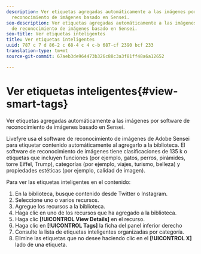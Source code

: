 ```yaml
---
description: Ver etiquetas agregadas automáticamente a las imágenes por software de
  reconocimiento de imágenes basado en Sensei.
seo-description: Ver etiquetas agregadas automáticamente a las imágenes por software
  de reconocimiento de imágenes basado en Sensei.
seo-title: Ver etiquetas inteligentes
title: Ver etiquetas inteligentes
uuid: 787 c 7 d 86-2 c 68-4 c 4 c-b 687-cf 2390 bcf 233
translation-type: tm+mt
source-git-commit: 67aeb3de964473b326c88c3a3f81ff48a6a12652

---
```



# Ver etiquetas inteligentes{#view-smart-tags}

Ver etiquetas agregadas automáticamente a las imágenes por software de reconocimiento de imágenes basado en Sensei.

Livefyre usa el software de reconocimiento de imágenes de Adobe Sensei para etiquetar contenido automáticamente al agregarlo a la biblioteca. El software de reconocimiento de imágenes tiene clasificaciones de 135 k o etiquetas que incluyen funciones (por ejemplo, gatos, perros, pirámides, torre Eiffel, Trump), categorías (por ejemplo, viajes, turismo, belleza) y propiedades estéticas (por ejemplo, calidad de imagen).

Para ver las etiquetas inteligentes en el contenido:

1. En la biblioteca, busque contenido desde Twitter o Instagram.
1. Seleccione uno o varios recursos.
1. Agregue los recursos a la biblioteca.
1. Haga clic en uno de los recursos que ha agregado a la biblioteca.
1. Haga clic **[!UICONTROL View Details]** en el recurso.
1. Haga clic en **[!UICONTROL Tags]** la ficha del panel inferior derecho
1. Consulte la lista de etiquetas inteligentes organizadas por categoría.
1. Elimine las etiquetas que no desee haciendo clic en el **[!UICONTROL X]** lado de una etiqueta.

